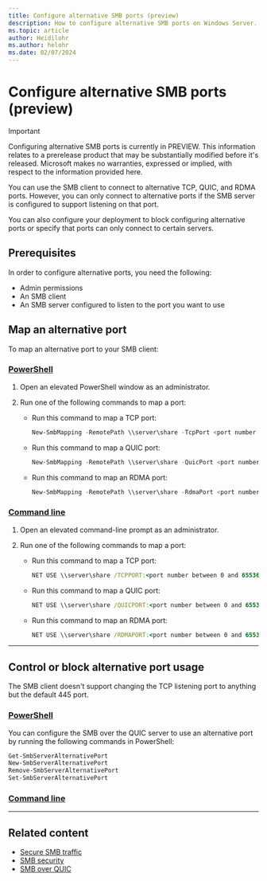 ```yaml
---
title: Configure alternative SMB ports (preview)
description: How to configure alternative SMB ports on Windows Server.
ms.topic: article
author: Heidilohr
ms.author: helohr
ms.date: 02/07/2024
---
```


# Configure alternative SMB ports (preview)

> [!IMPORTANT]
> Configuring alternative SMB ports is currently in PREVIEW.
> This information relates to a prerelease product that may be substantially modified before it's released. Microsoft makes no warranties, expressed or implied, with respect to the information provided here.

You can use the SMB client to connect to alternative TCP, QUIC, and RDMA ports. However, you can only connect to alternative ports if the SMB server is configured to support listening on that port.

You can also configure your deployment to block configuring alternative ports or specify that ports can only connect to certain servers.

## Prerequisites

In order to configure alternative ports, you need the following:

- Admin permissions
- An SMB client
- An SMB server configured to listen to the port you want to use

## Map an alternative port

To map an alternative port to your SMB client:

### [PowerShell](#tab/powershell)

1. Open an elevated PowerShell window as an administrator.

1. Run one of the following commands to map a port:

   - Run this command to map a TCP port:

     ```powershell
     New-SmbMapping -RemotePath \\server\share -TcpPort <port number between 0 and 65536>
     ```

   - Run this command to map a QUIC port:

     ```powershell
     New-SmbMapping -RemotePath \\server\share -QuicPort <port number between 0 and 65536>
     ```

   - Run this command to map an RDMA port:

     ```powershell
     New-SmbMapping -RemotePath \\server\share -RdmaPort <port number between 0 and 65536>
     ```

### [Command line](#tab/command-line)

1. Open an elevated command-line prompt as an administrator.

1. Run one of the following commands to map a port:

   - Run this command to map a TCP port:

     ```cmd
     NET USE \\server\share /TCPPORT:<port number between 0 and 65536>
     ```

   - Run this command to map a QUIC port:

     ```cmd
     NET USE \\server\share /QUICPORT:<port number between 0 and 65536>
     ```

   - Run this command to map an RDMA port:

     ```cmd
     NET USE \\server\share /RDMAPORT:<port number between 0 and 65536>
     ```

---

## Control or block alternative port usage

The SMB client doesn't support changing the TCP listening port to anything but the default 445 port.

### [PowerShell](#tab/powershell)

You can configure the SMB over the QUIC server to use an alternative port by running the following commands in PowerShell:

```powershell
Get-SmbServerAlternativePort
New-SmbServerAlternativePort
Remove-SmbServerAlternativePort
Set-SmbServerAlternativePort
```

<!---Ask Ned if there's a way to change the RDMA, etc. ports.--->

### [Command line](#tab/command-line)

<!---Ask Ned if there's a CLI method for controlling port usage.-->

---

## Related content

- [Secure SMB traffic](smb-secure-traffic.md)
- [SMB security](smb-security.md)
- [SMB over QUIC](smb-over-quic.md)